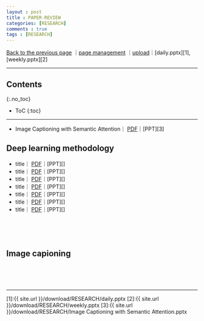 ```yaml
---
layout : post
title : PAPER-REVIEW
categories: [RESEARCH]
comments : true
tags : [RESEARCH]
---
```

[Back to the previous page](https://userdyk-github.github.io/Research.html) ｜<a href="https://github.com/userdyk-github/userdyk-github.github.io/blob/master/_posts/RESEARCH/2019-08-13-PAPER-REVIEW.md" target="_blank">page management</a> ｜<a href="https://github.com/userdyk-github/userdyk-github.github.io/tree/master/download/RESEARCH" target="_blank">upload</a>｜[daily.pptx][1], [weekly.pptx][2]<br>

---

## Contents
{:.no_toc}

* ToC
{:toc}

<hr class="division1">

- <span class='jb-medium'>Image Captioning with Semantic Attention｜ <a href='https://www.cv-foundation.org/openaccess/content_cvpr_2016/papers/You_Image_Captioning_With_CVPR_2016_paper.pdf' target="_blank">PDF</a>｜[PPT][3]</span>


## **Deep learning methodology**
- <span class='jb-medium'> title｜ <a href='' target="_blank">PDF</a>｜[PPT][]</span>
- <span class='jb-medium'> title｜ <a href='' target="_blank">PDF</a>｜[PPT][]</span>
- <span class='jb-medium'> title｜ <a href='' target="_blank">PDF</a>｜[PPT][]</span>
- <span class='jb-medium'> title｜ <a href='' target="_blank">PDF</a>｜[PPT][]</span>
- <span class='jb-medium'> title｜ <a href='' target="_blank">PDF</a>｜[PPT][]</span>
- <span class='jb-medium'> title｜ <a href='' target="_blank">PDF</a>｜[PPT][]</span>
- <span class='jb-medium'> title｜ <a href='' target="_blank">PDF</a>｜[PPT][]</span>

<br><br><br>
## **Image capioning**



<br><br><br>
<hr class="division1">

[1]:{{ site.url }}/download/RESEARCH/daily.pptx
[2]:{{ site.url }}/download/RESEARCH/weekly.pptx
[3]:{{ site.url }}/download/RESEARCH/Image Captioning with Semantic Attention.pptx

